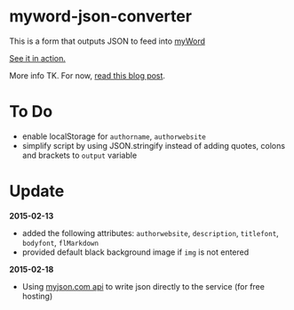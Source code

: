 # myword-json-converter
This is a form that outputs JSON to feed into [myWord](https://github.com/scripting/myWord)

[See it in action.](http://javascript.jeffreykishner.com/myword-json-converter/)

More info TK. For now, [read this blog post](http://thoughts.jeffreykishner.com/a-simple-form-for-publishing-to-myword-io).

To Do
=====

* enable localStorage for `authorname`, `authorwebsite`
* simplify script by using JSON.stringify instead of adding quotes, colons and brackets to `output` variable

Update
======

**2015-02-13**

* added the following attributes: `authorwebsite`, `description`, `titlefont`, `bodyfont`, `flMarkdown`
* provided default black background image if `img` is not entered

**2015-02-18**

* Using [myjson.com api](http://myjson.com/api) to write json directly to the service (for free hosting)

